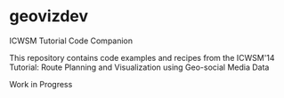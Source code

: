 geovizdev
=========

ICWSM Tutorial Code Companion

This repository contains code examples and recipes from the ICWSM'14 Tutorial:
Route Planning and Visualization using Geo-social Media Data

Work in Progress
